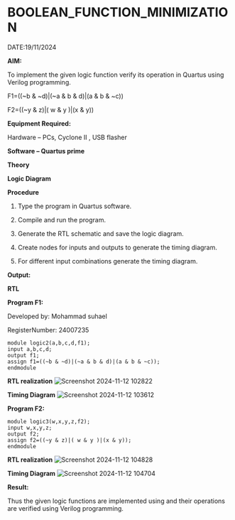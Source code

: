 # BOOLEAN_FUNCTION_MINIMIZATION

DATE:19/11/2024

**AIM:**

To implement the given logic function verify its operation in Quartus using Verilog programming.

F1=((~b & ~d)|(~a & b & d)|(a & b & ~c))

F2=((~y & z)|( w & y )|(x & y))

**Equipment Required:**

Hardware – PCs, Cyclone II , USB flasher

**Software – Quartus prime**

**Theory**

**Logic Diagram**

**Procedure**

1.	Type the program in Quartus software.

2.	Compile and run the program.

3.	Generate the RTL schematic and save the logic diagram.

4.	Create nodes for inputs and outputs to generate the timing diagram.

5.	For different input combinations generate the timing diagram.


  
**Output:**

**RTL**



**Program F1:**

Developed by: Mohammad suhael




RegisterNumber: 24007235




```
module logic2(a,b,c,d,f1);
input a,b,c,d;
output f1;
assign f1=((~b & ~d)|(~a & b & d)|(a & b & ~c));
endmodule
```



**RTL realization**
![Screenshot 2024-11-12 102822](https://github.com/user-attachments/assets/14cc4217-9a75-4153-9059-768b9c94316b)


**Timing Diagram**
![Screenshot 2024-11-12 103612](https://github.com/user-attachments/assets/75a0c9e1-f85a-4985-9058-2165381dbde7)


**Program F2:**

```
module logic3(w,x,y,z,f2);
input w,x,y,z;
output f2;
assign f2=((~y & z)|( w & y )|(x & y));
endmodule
```

**RTL realization**
![Screenshot 2024-11-12 104828](https://github.com/user-attachments/assets/858ed8a6-c9e8-4e13-995e-e7109f5cc1a8)






**Timing Diagram**
![Screenshot 2024-11-12 104704](https://github.com/user-attachments/assets/64b6b60e-7a32-41ef-ace6-d47bb88428d4)





**Result:**

Thus the given logic functions are implemented using and their operations are verified using Verilog programming.

